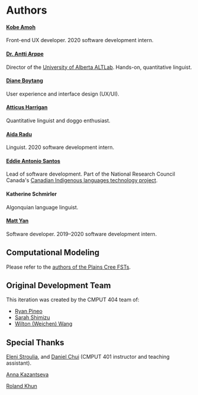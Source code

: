 Authors
=======

#### [Kobe Amoh](https://kobexamoh.co/)

Front-end UX developer. 2020 software development intern.


#### [Dr. Antti Arppe](https://sites.ualberta.ca/~arppe/)

Director of the [University of Alberta ALTLab][ALTLab]. Hands-on, quantitative linguist.

[ALTLab]: https://altlab.artsrn.ualberta.ca/


#### [Diane Boytang](https://github.com/starryEcliipse)

User experience and interface design (UX/UI).


#### [Atticus Harrigan](https://a.ttic.us/)

Quantitative linguist and doggo enthusiast.


#### [Aida Radu](https://github.com/aradu12)

Linguist. 2020 software development intern.


#### [Eddie Antonio Santos](https://eddieantonio.ca/)

Lead of software development. Part of the National Research Council Canada's [Canadian Indigenous languages technology project][ILT].

[ILT]: https://nrc.canada.ca/en/node/1378


#### Katherine Schmirler

Algonquian language linguist.


#### [Matt Yan](https://github.com/Madoshakalaka)

Software developer. 2019–2020 software development intern.


Computational Modeling
----------------------

Please refer to the [authors of the Plains Cree FSTs](https://github.com/UAlbertaALTLab/plains-cree-fsts/blob/master/AUTHORS).


Original Development Team
-------------------------

This iteration was created by the CMPUT 404 team of:

 - [Ryan Pineo](https://github.com/pineo)
 - [Sarah Shimizu](https://github.com/99sshimizu)
 - [Wilton (Weichen) Wang](https://github.com/CoshUS)


Special Thanks
--------------

[Eleni Stroulia](https://www.ualberta.ca/science/about-us/contact-us/faculty-directory/eleni-stroulia), and [Daniel Chui](https://github.com/dchui1) (CMPUT 401 instructor and teaching assistant).

[Anna Kazantseva][ILT]

[Roland Khun][ILT]

